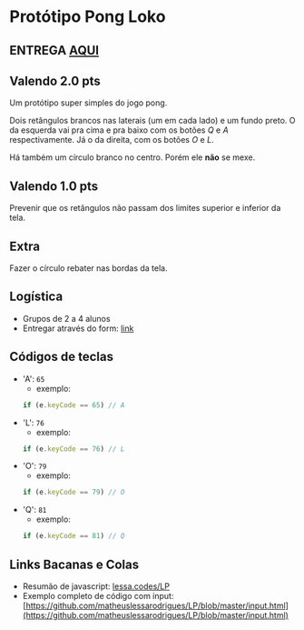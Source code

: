 # Protótipo Pong Loko

## ENTREGA [AQUI](https://goo.gl/forms/7fLz8eimy3XEdEJp2)

## Valendo 2.0 pts

Um protótipo super simples do jogo pong.

Dois retângulos brancos nas laterais (um em cada lado) e um fundo preto.
O da esquerda vai pra cima e pra baixo com os botões _Q_ e _A_ respectivamente. Já o da direita, com os botões _O_ e _L_.

Há também um círculo branco no centro. Porém ele **não** se mexe.

## Valendo 1.0 pts

Prevenir que os retângulos não passam dos limites superior e inferior da tela.

## Extra

Fazer o círculo rebater nas bordas da tela.

## Logística

- Grupos de 2 a 4 alunos
- Entregar através do form: [link](https://goo.gl/forms/7fLz8eimy3XEdEJp2)

## Códigos de teclas

- 'A': `65`
  - exemplo:
  ```javascript
  if (e.keyCode == 65) // A
  ```
- 'L': `76`
  - exemplo:
  ```javascript
  if (e.keyCode == 76) // L
  ```
- 'O': `79`
  - exemplo:
  ```javascript
  if (e.keyCode == 79) // O
  ```
- 'Q': `81`
  - exemplo:
  ```javascript
  if (e.keyCode == 81) // Q
  ```

## Links Bacanas e Colas

- Resumão de javascript: [lessa.codes/LP](lessa.codes/LP)
- Exemplo completo de código com input: [https://github.com/matheuslessarodrigues/LP/blob/master/input.html](https://github.com/matheuslessarodrigues/LP/blob/master/input.html)
